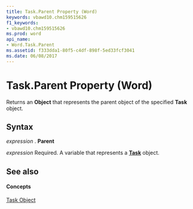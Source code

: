 ```yaml
---
title: Task.Parent Property (Word)
keywords: vbawd10.chm159515626
f1_keywords:
- vbawd10.chm159515626
ms.prod: word
api_name:
- Word.Task.Parent
ms.assetid: f333dda1-80f5-c4df-898f-5ed33fcf3041
ms.date: 06/08/2017
---
```



# Task.Parent Property (Word)

Returns an **Object** that represents the parent object of the specified **Task** object.


## Syntax

 _expression_ . **Parent**

 _expression_ Required. A variable that represents a **[Task](task-object-word.md)** object.


## See also


#### Concepts


[Task Object](task-object-word.md)

